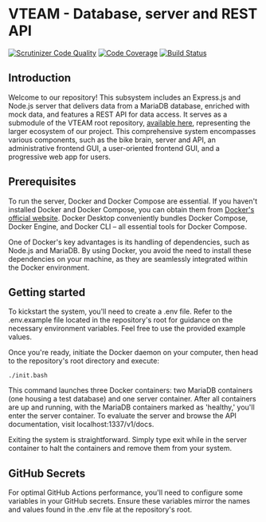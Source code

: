 # VTEAM - Database, server and REST API

[![Scrutinizer Code Quality](https://scrutinizer-ci.com/g/JuliaLind/vteam-server/badges/quality-score.png?b=main)](https://scrutinizer-ci.com/g/JuliaLind/vteam-server/?branch=main)
[![Code Coverage](https://scrutinizer-ci.com/g/JuliaLind/vteam-server/badges/coverage.png?b=main)](https://scrutinizer-ci.com/g/JuliaLind/vteam-server/?branch=main)
[![Build Status](https://scrutinizer-ci.com/g/JuliaLind/vteam-server/badges/build.png?b=main)](https://scrutinizer-ci.com/g/JuliaLind/vteam-server/build-status/main)

## Introduction
Welcome to our repository! This subsystem includes an Express.js and Node.js server that delivers data from a MariaDB database, enriched with mock data, and features a REST API for data access. It serves as a submodule of the VTEAM root repository, [available here](https://github.com/p0ntan/vteam-root), representing the larger ecosystem of our project. This comprehensive system encompasses various components, such as the bike brain, server and API, an administrative frontend GUI, a user-oriented frontend GUI, and a progressive web app for users.

## Prerequisites
To run the server, Docker and Docker Compose are essential. If you haven't installed Docker and Docker Compose, you can obtain them from [Docker's official website](https://www.docker.com/products/docker-desktop/). Docker Desktop conveniently bundles Docker Compose, Docker Engine, and Docker CLI – all essential tools for Docker Compose.

One of Docker's key advantages is its handling of dependencies, such as Node.js and MariaDB. By using Docker, you avoid the need to install these dependencies on your machine, as they are seamlessly integrated within the Docker environment.

## Getting started
To kickstart the system, you'll need to create a .env file. Refer to the .env.example file located in the repository's root for guidance on the necessary environment variables. Feel free to use the provided example values.

Once you're ready, initiate the Docker daemon on your computer, then head to the repository's root directory and execute:

```./init.bash```

This command launches three Docker containers: two MariaDB containers (one housing a test database) and one server container. After all containers are up and running, with the MariaDB containers marked as 'healthy,' you'll enter the server container. To evaluate the server and browse the API documentation, visit localhost:1337/v1/docs.

Exiting the system is straightforward. Simply type exit while in the server container to halt the containers and remove them from your system.

## GitHub Secrets
For optimal GitHub Actions performance, you'll need to configure some variables in your GitHub secrets. Ensure these variables mirror the names and values found in the .env file at the repository's root.

